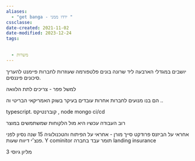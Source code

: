```yaml
---
aliases:
  - "get banga - ירדו ממני "
cssclasse: 
date-created: 2021-11-02
date-modified: 2023-12-24
tags:
  
  
  - משרות
---
```


יושבים במגדלי הארבעה ליד שרונה
בונים פלטפורמה שעוזרות לחברות פיימנט להעריך סיכונים פיננסים.

למשל פפר - צריכים לתת הלוואה

הם בנו מנועים לחברות אחרות
עובדים בעיקר בשוק האמריקאי הבריטי וה ..

typescript. קוברנטיקס , node mongo ci/cd

רוב העבודה עכשיו היא מול הלקוחות שמשתמשים במוצר

אחראי על הביזנס פרודקט סייך
מורן - אחראי על הפיתוח והטכנולוגיה 15 שנה נסיון לפני פנצ׳י דיווח שעות.
 Y   cominitor
 ‏תומר עבד בחברה landing insurance

3 מליון גיוסי
